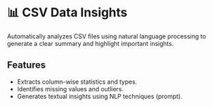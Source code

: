 # 📊 CSV Data Insights

Automatically analyzes CSV files using natural language processing to generate a clear summary and highlight important insights.

## Features
- Extracts column-wise statistics and types.
- Identifies missing values and outliers.
- Generates textual insights using NLP techniques (prompt).
